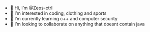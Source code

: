 - 👋 Hi, I’m @Zeos-ctrl
- 👀 I’m interested in coding, clothing and sports
- 🌱 I’m currently learning c++ and computer security
- 💞️ I’m looking to collaborate on anything that doesnt contain java

<!---
Zeos-ctrl/Zeos-ctrl is a ✨ special ✨ repository because its `README.md` (this file) appears on your GitHub profile.
You can click the Preview link to take a look at your changes.
--->
